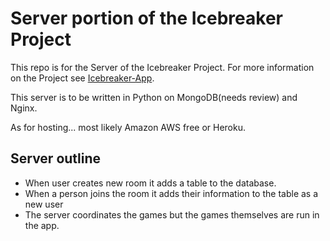 # Server portion of the Icebreaker Project

This repo is for the Server of the Icebreaker Project. For more information on the Project see [Icebreaker-App]().

This server is to be written in Python on MongoDB(needs review) and Nginx.

As for hosting... most likely Amazon AWS free or Heroku.

## Server outline
- When user creates new room it adds a table to the database.
- When a person joins the room it adds their information to the table as a new user
- The server coordinates the games but the games themselves are run in the app.
